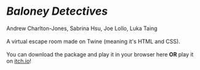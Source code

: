 # *Baloney Detectives*
Andrew Charlton-Jones, Sabrina Hsu, Joe Lollo, Luka Taing
<br><br>
A virtual escape room made on Twine (meaning it's HTML and CSS).
<br><br>
You can download the package and play it in your browser here **OR** play it on [itch.io](https://lis547-group-2.itch.io/baloney-detectives)!
